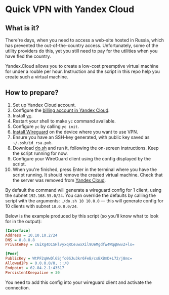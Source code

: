 # Quick VPN with Yandex Cloud

## What is it?

There're days, when you need to access a web-site hosted in Russia, which has prevented the out-of-the-country access.
Unfortunately, some of the utility providers do this, yet you still need to pay for the utilities when you have fled
the country.

Yandex.Cloud allows you to create a low-cost preemptive virtual machine for under a rouble per hour. Instruction and the
script in this repo help you create such a virtual machine.

## How to prepare?

1. Set up Yandex Cloud account.
2. Configure the [billing account in Yandex Cloud](https://console.cloud.yandex.ru/billing/create-account).
3. Install [yc](https://cloud.yandex.com/en/docs/cli/quickstart).
4. Restart your shell to make `yc` command available.
5. Configure `yc` by calling `yc init`.
6. [Install Wireguard](https://www.wireguard.com/install/) on the device where you want to use VPN.
7. Ensure you have an SSH-key generated, with public key saved as `~/.ssh/id_rsa.pub`.
8. Download [do.sh](./do.sh) and run it, following the on-screen instructions. Keep the script running for now.
9. Configure your WireGuard client using the config displayed by the script.
10. When you're finished, press Enter in the terminal where you have the script running. It should remove the created virtual machine. Check that the server was removed from [Yandex Cloud](https://console.cloud.yandex.ru/).

By default the command will generate a wireguard config for 1 client, using the
subnet `192.168.55.0/24`. You can override the defaults by calling the script
with the arguments: `./do.sh 10 10.0.0` — this will generate config for 10
clients with subnet `10.0.0.0/24`.

Below is the example produced by this script (so you'll know what to look for in
the output):

```ini
[Interface]
Address = 10.10.10.2/24
DNS = 8.8.8.8
PrivateKey = cGiXg4D1SHlvyxqRCeuwxXil9UeMgdfw4WqqNwvZ+ls=

[Peer]
PublicKey = WtPF2qWwDlGSjfo0SJu3kr6FeB/csBXBmD+L72/j8mc=
AllowedIPs = 0.0.0.0/0, ::/0
Endpoint = 62.84.2.1:43517
PersistentKeepalive = 30
```

You need to add this config into your wireguard client and activate the connection.
